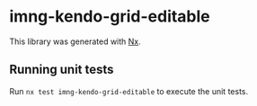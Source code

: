 # imng-kendo-grid-editable

This library was generated with [Nx](https://nx.dev).

## Running unit tests

Run `nx test imng-kendo-grid-editable` to execute the unit tests.
